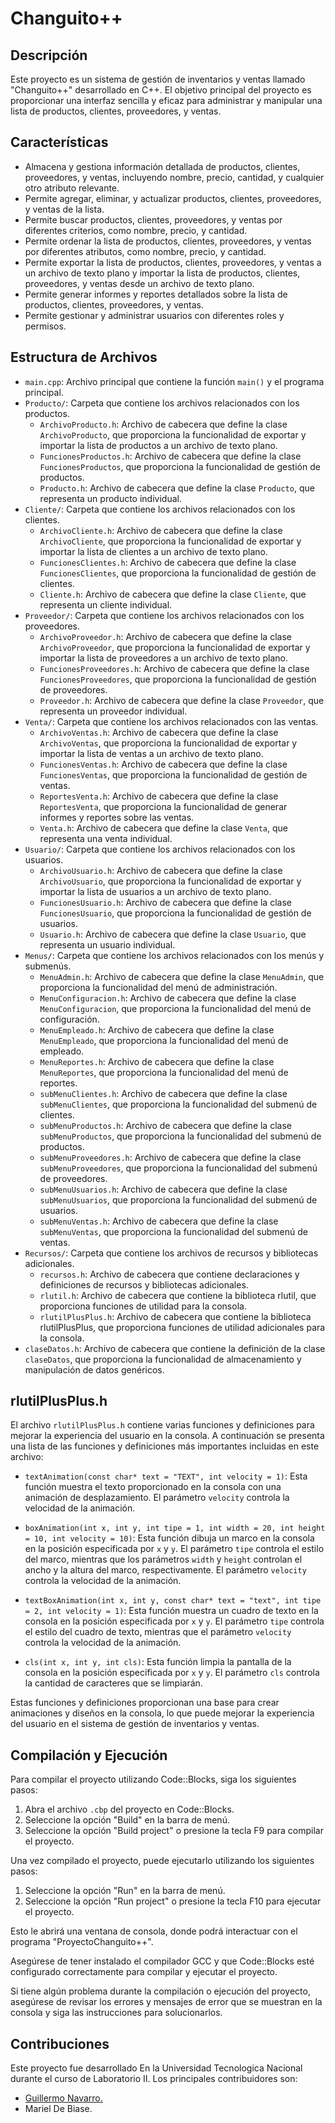 # Changuito++

## Descripción

Este proyecto es un sistema de gestión de inventarios y ventas llamado "Changuito++" desarrollado en C++. El objetivo principal del proyecto es proporcionar una interfaz sencilla y eficaz para administrar y manipular una lista de productos, clientes, proveedores, y ventas.

## Características

- Almacena y gestiona información detallada de productos, clientes, proveedores, y ventas, incluyendo nombre, precio, cantidad, y cualquier otro atributo relevante.
- Permite agregar, eliminar, y actualizar productos, clientes, proveedores, y ventas de la lista.
- Permite buscar productos, clientes, proveedores, y ventas por diferentes criterios, como nombre, precio, y cantidad.
- Permite ordenar la lista de productos, clientes, proveedores, y ventas por diferentes atributos, como nombre, precio, y cantidad.
- Permite exportar la lista de productos, clientes, proveedores, y ventas a un archivo de texto plano y importar la lista de productos, clientes, proveedores, y ventas desde un archivo de texto plano.
- Permite generar informes y reportes detallados sobre la lista de productos, clientes, proveedores, y ventas.
- Permite gestionar y administrar usuarios con diferentes roles y permisos.

## Estructura de Archivos

- `main.cpp`: Archivo principal que contiene la función `main()` y el programa principal.
- `Producto/`: Carpeta que contiene los archivos relacionados con los productos.
  - `ArchivoProducto.h`: Archivo de cabecera que define la clase `ArchivoProducto`, que proporciona la funcionalidad de exportar y importar la lista de productos a un archivo de texto plano.
  - `FuncionesProductos.h`: Archivo de cabecera que define la clase `FuncionesProductos`, que proporciona la funcionalidad de gestión de productos.
  - `Producto.h`: Archivo de cabecera que define la clase `Producto`, que representa un producto individual.
- `Cliente/`: Carpeta que contiene los archivos relacionados con los clientes.
  - `ArchivoCliente.h`: Archivo de cabecera que define la clase `ArchivoCliente`, que proporciona la funcionalidad de exportar y importar la lista de clientes a un archivo de texto plano.
  - `FuncionesClientes.h`: Archivo de cabecera que define la clase `FuncionesClientes`, que proporciona la funcionalidad de gestión de clientes.
  - `Cliente.h`: Archivo de cabecera que define la clase `Cliente`, que representa un cliente individual.
- `Proveedor/`: Carpeta que contiene los archivos relacionados con los proveedores.
  - `ArchivoProveedor.h`: Archivo de cabecera que define la clase `ArchivoProveedor`, que proporciona la funcionalidad de exportar y importar la lista de proveedores a un archivo de texto plano.
  - `FuncionesProveedores.h`: Archivo de cabecera que define la clase `FuncionesProveedores`, que proporciona la funcionalidad de gestión de proveedores.
  - `Proveedor.h`: Archivo de cabecera que define la clase `Proveedor`, que representa un proveedor individual.
- `Venta/`: Carpeta que contiene los archivos relacionados con las ventas.
  - `ArchivoVentas.h`: Archivo de cabecera que define la clase `ArchivoVentas`, que proporciona la funcionalidad de exportar y importar la lista de ventas a un archivo de texto plano.
  - `FuncionesVentas.h`: Archivo de cabecera que define la clase `FuncionesVentas`, que proporciona la funcionalidad de gestión de ventas.
  - `ReportesVenta.h`: Archivo de cabecera que define la clase `ReportesVenta`, que proporciona la funcionalidad de generar informes y reportes sobre las ventas.
  - `Venta.h`: Archivo de cabecera que define la clase `Venta`, que representa una venta individual.
- `Usuario/`: Carpeta que contiene los archivos relacionados con los usuarios.
  - `ArchivoUsuario.h`: Archivo de cabecera que define la clase `ArchivoUsuario`, que proporciona la funcionalidad de exportar y importar la lista de usuarios a un archivo de texto plano.
  - `FuncionesUsuario.h`: Archivo de cabecera que define la clase `FuncionesUsuario`, que proporciona la funcionalidad de gestión de usuarios.
  - `Usuario.h`: Archivo de cabecera que define la clase `Usuario`, que representa un usuario individual.
- `Menus/`: Carpeta que contiene los archivos relacionados con los menús y submenús.
  - `MenuAdmin.h`: Archivo de cabecera que define la clase `MenuAdmin`, que proporciona la funcionalidad del menú de administración.
  - `MenuConfiguracion.h`: Archivo de cabecera que define la clase `MenuConfiguracion`, que proporciona la funcionalidad del menú de configuración.
  - `MenuEmpleado.h`: Archivo de cabecera que define la clase `MenuEmpleado`, que proporciona la funcionalidad del menú de empleado.
  - `MenuReportes.h`: Archivo de cabecera que define la clase `MenuReportes`, que proporciona la funcionalidad del menú de reportes.
  - `subMenuClientes.h`: Archivo de cabecera que define la clase `subMenuClientes`, que proporciona la funcionalidad del submenú de clientes.
  - `subMenuProductos.h`: Archivo de cabecera que define la clase `subMenuProductos`, que proporciona la funcionalidad del submenú de productos.
  - `subMenuProveedores.h`: Archivo de cabecera que define la clase `subMenuProveedores`, que proporciona la funcionalidad del submenú de proveedores.
  - `subMenuUsuarios.h`: Archivo de cabecera que define la clase `subMenuUsuarios`, que proporciona la funcionalidad del submenú de usuarios.
  - `subMenuVentas.h`: Archivo de cabecera que define la clase `subMenuVentas`, que proporciona la funcionalidad del submenú de ventas.
- `Recursos/`: Carpeta que contiene los archivos de recursos y bibliotecas adicionales.
  - `recursos.h`: Archivo de cabecera que contiene declaraciones y definiciones de recursos y bibliotecas adicionales.
  - `rlutil.h`: Archivo de cabecera que contiene la biblioteca rlutil, que proporciona funciones de utilidad para la consola.
  - `rlutilPlusPlus.h`: Archivo de cabecera que contiene la biblioteca rlutilPlusPlus, que proporciona funciones de utilidad adicionales para la consola.
- `claseDatos.h`: Archivo de cabecera que contiene la definición de la clase `claseDatos`, que proporciona la funcionalidad de almacenamiento y manipulación de datos genéricos.

## rlutilPlusPlus.h

El archivo `rlutilPlusPlus.h` contiene varias funciones y definiciones para mejorar la experiencia del usuario en la consola. A continuación se presenta una lista de las funciones y definiciones más importantes incluidas en este archivo:

- `textAnimation(const char* text = "TEXT", int velocity = 1)`: Esta función muestra el texto proporcionado en la consola con una animación de desplazamiento. El parámetro `velocity` controla la velocidad de la animación.

- `boxAnimation(int x, int y, int tipe = 1, int width = 20, int height = 10, int velocity = 10)`: Esta función dibuja un marco en la consola en la posición especificada por `x` y `y`. El parámetro `tipe` controla el estilo del marco, mientras que los parámetros `width` y `height` controlan el ancho y la altura del marco, respectivamente. El parámetro `velocity` controla la velocidad de la animación.

- `textBoxAnimation(int x, int y, const char* text = "text", int tipe = 2, int velocity = 1)`: Esta función muestra un cuadro de texto en la consola en la posición especificada por `x` y `y`. El parámetro `tipe` controla el estilo del cuadro de texto, mientras que el parámetro `velocity` controla la velocidad de la animación.

- `cls(int x, int y, int cls)`: Esta función limpia la pantalla de la consola en la posición especificada por `x` y `y`. El parámetro `cls` controla la cantidad de caracteres que se limpiarán.

Estas funciones y definiciones proporcionan una base para crear animaciones y diseños en la consola, lo que puede mejorar la experiencia del usuario en el sistema de gestión de inventarios y ventas.

## Compilación y Ejecución

Para compilar el proyecto utilizando Code::Blocks, siga los siguientes pasos:

1. Abra el archivo `.cbp` del proyecto en Code::Blocks.
2. Seleccione la opción "Build" en la barra de menú.
3. Seleccione la opción "Build project" o presione la tecla F9 para compilar el proyecto.

Una vez compilado el proyecto, puede ejecutarlo utilizando los siguientes pasos:

1. Seleccione la opción "Run" en la barra de menú.
2. Seleccione la opción "Run project" o presione la tecla F10 para ejecutar el proyecto.

Esto le abrirá una ventana de consola, donde podrá interactuar con el programa "ProyectoChanguito++".

Asegúrese de tener instalado el compilador GCC y que Code::Blocks esté configurado correctamente para compilar y ejecutar el proyecto.

Si tiene algún problema durante la compilación o ejecución del proyecto, asegúrese de revisar los errores y mensajes de error que se muestran en la consola y siga las instrucciones para solucionarlos.

## Contribuciones

Este proyecto fue desarrollado En la Universidad Tecnologica Nacional durante el curso de Laboratorio II. Los principales contribuidores son:

- [Guillermo Navarro.](https://github.com/BasiliscX)
- Mariel De Biase.
